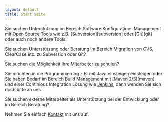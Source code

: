 ```yaml
---
layout: default
title: Start Seite 
---
```


Sie suchen Unterstützung im Bereich Software Konfigurations Management mit Open Source Tools 
wie z.B. [Subversion][subversion] oder [Git][git] oder auch noch andere Tools.

Sie suchen Unterstützung oder Beratung im Bereich Migration von CVS, ClearCase etc. zu Subversion oder Git?

Sie suchen die Möglichkeit Ihre Mitarbeiter zu schulen?

Sie möchten in die Programmierung z.B. mit Java einsteigen einsteigen oder Sie haben Bedarf 
im Bereich Build Management mit [Maven 2/3][maven] und einer Continious Integration Lösung wie 
[Jenkins](http://jenkins-ci.org), dann wenden Sie sich doch bitte an uns.

Sie suchen externe Mitarbeiter als Unterstützung bei der Entwicklung oder im Bereich Beratung?

Nehmen Sie einfach <a href="mailto:info@soebes.de">Kontakt</a> mit uns auf.

